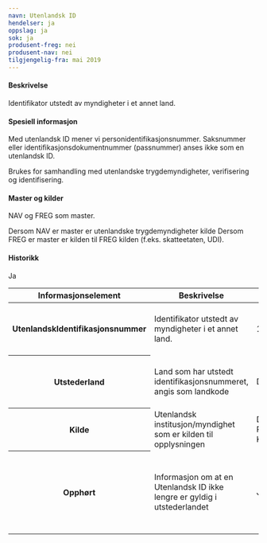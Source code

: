 ```yaml
---
navn: Utenlandsk ID
hendelser: ja
oppslag: ja
sok: ja
produsent-freg: nei
produsent-nav: nei
tilgjengelig-fra: mai 2019
---
```


#### Beskrivelse

Identifikator utstedt av myndigheter i et annet land.

#### Spesiell informasjon

Med utenlandsk ID mener vi personidentifikasjonsnummer.
Saksnummer eller identifikasjonsdokumentnummer (passnummer) anses ikke som en utenlandsk ID.

Brukes for samhandling med utenlandske trygdemyndigheter, verifisering og identifisering.


#### Master og kilder

NAV og FREG som master.

Dersom NAV er master er utenlandske trygdemyndigheter kilde
Dersom FREG er master er kilden til FREG kilden (f.eks. skatteetaten, UDI).

#### Historikk

Ja

<table class="table">
    <thead>
        <tr>
            <th>Informasjonselement</th>
            <th>Beskrivelse</th>
            <th>Eksempel</th>
            <th>Kompletthet</th>
            <th>Kvalitet</th>
        </tr>
    </thead>
    <tbody>
        <tr>
            <th scope="row">UtenlandskIdentifikasjonsnummer</th>
            <td>Identifikator utstedt av myndigheter i et annet land.</td>
            <td>123 010190B456</td>
            <td>Obligatorisk</td>
            <td>God dersom PDL er master, varierende når FREG er master</td>
        </tr>
        <tr>
            <th scope="row">Utstederland</th>
            <td>Land som har utstedt identifikasjonsnummeret, angis som landkode</td>
            <td>DEU</td>
            <td>Obligatorisk</td>
            <td>God dersom PDL er master, varierende når FREG er master</td>
        </tr>
        <tr>
            <th scope="row">Kilde</th>
            <td>Utenlandsk institusjon/myndighet som er kilden til opplysningen</td>
            <td>Deutsche Rentenversicherung Knappschaft</td>
            <td>Obligatorisk</td>
            <td></td>
        </tr>
        <tr>
            <th scope="row">Opphørt</th>
            <td>Informasjon om at en Utenlandsk ID ikke lengre er gyldig i utstederlandet</td>
            <td>Ja/nei</td>
            <td>Obligatorisk</td>
            <td>Det er sjelden at vi får informasjon om at en Utenlandsk ID ikke lengre er i bruk fra utstederlandet.</td>
        </tr>
    </tbody>
</table>